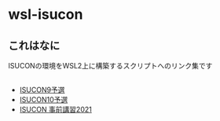 # wsl-isucon

## これはなに

ISUCONの環境をWSL2上に構築するスクリプトへのリンク集です

##

* [ISUCON9予選](https://github.com/matsuu/wsl-isucon9-qualifier)
* [ISUCON10予選](https://github.com/matsuu/wsl-isucon10-qualifier)
* [ISUCON 事前講習2021](https://github.com/kjmkznr/wsl-isucon11-prior)
